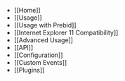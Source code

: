 * [[Home]]
* [[Usage]]
* [[Usage with Prebid]]
* [[Internet Explorer 11 Compatibility]]
* [[Advanced Usage]]
* [[API]]
* [[Configuration]]
* [[Custom Events]]
* [[Plugins]]
